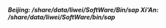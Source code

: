 ***Beijing:    /share/data/liwei/SoftWare/Bin/sap
Xi'An:      /share/data/liwei/SoftWare/bin/sap***
